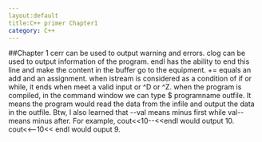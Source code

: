 ```yaml
---
layout:default
title:C++ primer Chapter1
category: C++
---
```

##Chapter 1
cerr can be used to output warning and errors.
clog can be used to output information of the program.
endl has the ability to end this line and make the content in the buffer go to the equipment.
+= equals an add and an assignment.
when istream is considered as a condition of if or while, it ends when meet a valid input or ^D or ^Z.
when the program is compiled, in the command window we can type $ programname <infile >outfile. It means the program would read the data
from the infile and output the data in the outfile.
Btw, I also learned that --val means minus first while val-- means minus after. For example, cout<<10--<<endl would output 10. cout<<--10<<
endl would ouput 9.
